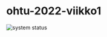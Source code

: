# ohtu-2022-viikko1


![system status](https://github.com/tuomoM/ohtu-2022-viikko1/actions/workflows/main.yml/badge.svg)
